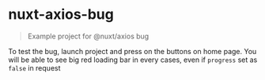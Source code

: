 # nuxt-axios-bug

> Example project for @nuxt/axios bug

To test the bug, launch project and press on the buttons on home page. You will be able to see big red loading bar in every cases, even if `progress` set as `false` in request
